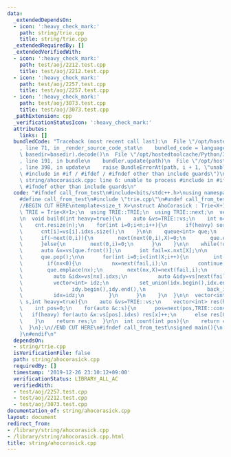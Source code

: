 ```yaml
---
data:
  _extendedDependsOn:
  - icon: ':heavy_check_mark:'
    path: string/trie.cpp
    title: string/trie.cpp
  _extendedRequiredBy: []
  _extendedVerifiedWith:
  - icon: ':heavy_check_mark:'
    path: test/aoj/2212.test.cpp
    title: test/aoj/2212.test.cpp
  - icon: ':heavy_check_mark:'
    path: test/aoj/2257.test.cpp
    title: test/aoj/2257.test.cpp
  - icon: ':heavy_check_mark:'
    path: test/aoj/3073.test.cpp
    title: test/aoj/3073.test.cpp
  _pathExtension: cpp
  _verificationStatusIcon: ':heavy_check_mark:'
  attributes:
    links: []
  bundledCode: "Traceback (most recent call last):\n  File \"/opt/hostedtoolcache/Python/3.8.5/x64/lib/python3.8/site-packages/onlinejudge_verify/documentation/build.py\"\
    , line 71, in _render_source_code_stat\n    bundled_code = language.bundle(stat.path,\
    \ basedir=basedir).decode()\n  File \"/opt/hostedtoolcache/Python/3.8.5/x64/lib/python3.8/site-packages/onlinejudge_verify/languages/cplusplus.py\"\
    , line 191, in bundle\n    bundler.update(path)\n  File \"/opt/hostedtoolcache/Python/3.8.5/x64/lib/python3.8/site-packages/onlinejudge_verify/languages/cplusplus_bundle.py\"\
    , line 398, in update\n    raise BundleErrorAt(path, i + 1, \"unable to process\
    \ #include in #if / #ifdef / #ifndef other than include guards\")\nonlinejudge_verify.languages.cplusplus_bundle.BundleErrorAt:\
    \ string/ahocorasick.cpp: line 6: unable to process #include in #if / #ifdef /\
    \ #ifndef other than include guards\n"
  code: "#ifndef call_from_test\n#include<bits/stdc++.h>\nusing namespace std;\n\n\
    #define call_from_test\n#include \"trie.cpp\"\n#undef call_from_test\n\n#endif\n\
    //BEGIN CUT HERE\ntemplate<size_t X>\nstruct AhoCorasick : Trie<X+1>{\n  using\
    \ TRIE = Trie<X+1>;\n  using TRIE::TRIE;\n  using TRIE::next;\n  vector<int> cnt;\n\
    \n  void build(int heavy=true){\n    auto &vs=TRIE::vs;\n    int n=vs.size();\n\
    \    cnt.resize(n);\n    for(int i=0;i<n;i++){\n      if(heavy) sort(vs[i].idxs.begin(),vs[i].idxs.end());\n\
    \      cnt[i]=vs[i].idxs.size();\n    }\n\n    queue<int> que;\n    for(int i=0;i<(int)X;i++){\n\
    \      if(~next(0,i)){\n        next(next(0,i),X)=0;\n        que.emplace(next(0,i));\n\
    \      }else{\n        next(0,i)=0;\n      }\n    }\n\n    while(!que.empty()){\n\
    \      auto &x=vs[que.front()];\n      int fail=x.nxt[X];\n\n      cnt[que.front()]+=cnt[fail];\n\
    \      que.pop();\n\n      for(int i=0;i<(int)X;i++){\n        int &nx=x.nxt[i];\n\
    \        if(nx<0){\n          nx=next(fail,i);\n          continue;\n        }\n\
    \        que.emplace(nx);\n        next(nx,X)=next(fail,i);\n        if(heavy){\n\
    \          auto &idx=vs[nx].idxs;\n          auto &idy=vs[next(fail,i)].idxs;\n\
    \          vector<int> idz;\n          set_union(idx.begin(),idx.end(),\n    \
    \                idy.begin(),idy.end(),\n                    back_inserter(idz));\n\
    \          idx=idz;\n        }\n      }\n    }\n  }\n\n  vector<int> match(string\
    \ s,int heavy=true){\n    auto &vs=TRIE::vs;\n    vector<int> res(heavy?TRIE::size():1);\n\
    \    int pos=0;\n    for(auto &c:s){\n      pos=next(pos,TRIE::conv(c));\n   \
    \   if(heavy) for(auto &x:vs[pos].idxs) res[x]++;\n      else res[0]+=cnt[pos];\n\
    \    }\n    return res;\n  }\n\n  int count(int pos){\n    return cnt[pos];\n\
    \  }\n};\n//END CUT HERE\n#ifndef call_from_test\nsigned main(){\n  return 0;\n\
    }\n#endif\n"
  dependsOn:
  - string/trie.cpp
  isVerificationFile: false
  path: string/ahocorasick.cpp
  requiredBy: []
  timestamp: '2019-12-26 23:10:12+09:00'
  verificationStatus: LIBRARY_ALL_AC
  verifiedWith:
  - test/aoj/2257.test.cpp
  - test/aoj/2212.test.cpp
  - test/aoj/3073.test.cpp
documentation_of: string/ahocorasick.cpp
layout: document
redirect_from:
- /library/string/ahocorasick.cpp
- /library/string/ahocorasick.cpp.html
title: string/ahocorasick.cpp
---
```

